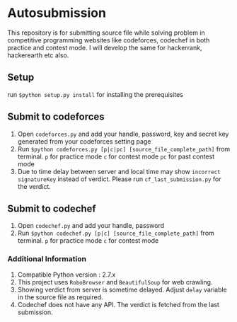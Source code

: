 # Autosubmission
This repository is for submitting source file while solving problem in competitive programming websites like codeforces, codechef in both practice and contest mode. I will develop the same for hackerrank, hackerearth etc also.

## Setup
run ```$python setup.py install``` for installing the prerequisites 

## Submit to codeforces
1. Open ```codeforces.py``` and add your handle, password, key and secret key generated from your codeforces setting page
2. Run ```$python codeforces.py [p|c|pc] [source_file_complete_path]``` from terminal.
   ```p``` for practice mode
   ```c``` for contest mode
   ```pc``` for past contest mode
3. Due to time delay between server and local time may show ```incorrect signatureKey``` instead of verdict. Please run ```cf_last_submission.py``` for the verdict. 
  
## Submit to codechef
1. Open ```codechef.py``` and add your handle, password
2. Run ```$python codechef.py [p|c] [source_file_complete_path]``` from terminal.
   ```p``` for practice mode
   ```c``` for contest mode

### Additional Information
1. Compatible Python version : 2.7.x
2. This project uses ```RoboBrowser``` and ```BeautifulSoup``` for web crawling.
3. Showing verdict from server is sometime delayed. Adjust ```delay``` variable in the source file as required.
4. Codechef does not have any API. The verdict is fetched from the last submission. 
